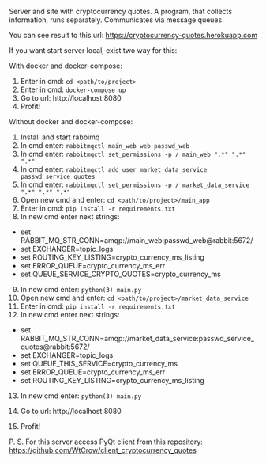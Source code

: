Server and site with cryptocurrency quotes.
A program, that collects information, runs separately. Communicates via message queues.

You can see result to this url: https://cryptocurrency-quotes.herokuapp.com

If you want start server local, exist two way for this:

With docker and docker-compose:
1) Enter in cmd: `cd <path/to/project>`
2) Enter in cmd: `docker-compose up`
3) Go to url: http://localhost:8080
4) Profit!

Without docker and docker-compose:
1) Install and start rabbimq
2) In cmd enter: `rabbitmqctl main_web web passwd_web`
3) In cmd enter: `rabbitmqctl set_permissions -p / main_web ".*" ".*" ".*"`
4) In cmd enter: `rabbitmqctl add_user market_data_service passwd_service_quotes`
5) In cmd enter: `rabbitmqctl set_permissions -p / market_data_service ".*" ".*" ".*"`
6) Open new cmd and enter: `cd <path/to/project>/main_app`
7) Enter in cmd: `pip install -r requirements.txt`
8) In new cmd enter next strings:
- set RABBIT_MQ_STR_CONN=amqp://main_web:passwd_web@rabbit:5672/
- set EXCHANGER=topic_logs
- set ROUTING_KEY_LISTING=crypto_currency_ms_listing
- set ERROR_QUEUE=crypto_currency_ms_err
- set QUEUE_SERVICE_CRYPTO_QUOTES=crypto_currency_ms
9) In new cmd enter: `python(3) main.py`
10) Open new cmd and enter: `cd <path/to/project>/market_data_service`
11) Enter in cmd: `pip install -r requirements.txt`
12) In new cmd enter next strings:
- set RABBIT_MQ_STR_CONN=amqp://market_data_service:passwd_service_quotes@rabbit:5672/
- set EXCHANGER=topic_logs
- set QUEUE_THIS_SERVICE=crypto_currency_ms
- set ERROR_QUEUE=crypto_currency_ms_err
- set ROUTING_KEY_LISTING=crypto_currency_ms_listing
13) In new cmd enter: `python(3) main.py`

14) Go to url: http://localhost:8080
15) Profit!

P. S. For this server access PyQt client from this repository: https://github.com/WtCrow/client_cryptocurrency_quotes
